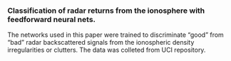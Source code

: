 ### Classification of radar returns from the ionosphere with feedforward neural nets.

The networks used in this paper were trained to discriminate “good” from “bad” radar backscattered signals from the ionospheric density irregularities or clutters. The data was colleted from UCI repository.
